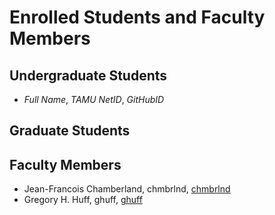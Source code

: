 # Enrolled Students and Faculty Members


## Undergraduate Students

* _Full Name_, _TAMU NetID_, _GitHubID_


## Graduate Students


## Faculty Members

* Jean-Francois Chamberland, chmbrlnd, [chmbrlnd](https://chmbrlnd.github.io/)
* Gregory H. Huff, ghuff, [ghuff](https://github.com/ghuff)
